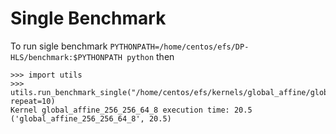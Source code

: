 # Single Benchmark

To run sigle benchmark
`PYTHONPATH=/home/centos/efs/DP-HLS/benchmark:$PYTHONPATH python`
then 
```
>>> import utils
>>> utils.run_benchmark_single("/home/centos/efs/kernels/global_affine/global_affine_256_256_64_8", repeat=10)
Kernel global_affine_256_256_64_8 execution time: 20.5
('global_affine_256_256_64_8', 20.5)
```